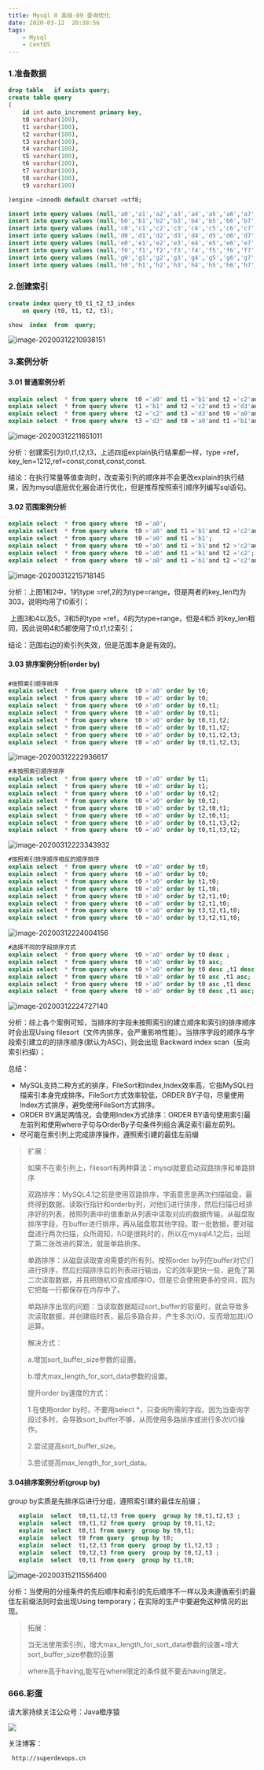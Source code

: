 ```yaml
---
title: Mysql 8 高级-09 查询优化
date: 2020-03-12  20:38:56
tags: 
    - Mysql
    - CentOS
---
```


### 1.准备数据

```sql
drop table   if exists query;
create table query
(
    id int auto_increment primary key,
    t0 varchar(100),
    t1 varchar(100),
    t2 varchar(100),
    t3 varchar(100),
    t4 varchar(100),
    t5 varchar(100),
    t6 varchar(100),
    t7 varchar(100),
    t8 varchar(100),
    t9 varchar(100)

)engine =innodb default charset =utf8;

insert into query values (null,'a0','a1','a2','a3','a4','a5','a6','a7','a8','a9');
insert into query values (null,'b0','b1','b2','b3','b4','b5','b6','b7','b8','b9');
insert into query values (null,'c0','c1','c2','c3','c4','c5','c6','c7','c8','c9');
insert into query values (null,'d0','d1','d2','d3','d4','d5','d6','d7','d8','d9');
insert into query values (null,'e0','e1','e2','e3','e4','e5','e6','e7','e8','e9');
insert into query values (null,'f0','f1','f2','f3','f4','f5','f6','f7','f8','f9');
insert into query values (null,'g0','g1','g2','g3','g4','g5','g6','g7','g8','g9');
insert into query values (null,'h0','h1','h2','h3','h4','h5','h6','h7','h8','h9');
```

<!--more-->

### 2.创建索引

```sql
create index query_t0_t1_t2_t3_index
	on query (t0, t1, t2, t3);
```

```sql
show  index  from  query;
```

![image-20200312210938151](/image/mysql/image-20200312210938151.png)

### 3.案例分析

#### 3.01 普通案例分析

```sql
explain select  * from query where  t0 ='a0' and t1 ='b1'and t2 ='c2'and t3 ='d3';
explain select  * from query where  t1 ='b1' and t2 ='c2'and t3 ='d3'and t0 ='a0';
explain select  * from query where  t2 ='c2' and t3 ='d3'and t0 ='a0'and t1 ='b1';
explain select  * from query where  t3 ='d3' and t0 ='a0'and t1 ='b1'and t2 ='c2';
```

![image-20200312211651011](/image/mysql/image-20200312211651011.png)

分析：创建索引为t0,t1,t2,t3，上述四组explain执行结果都一样，type =ref，key_len=1212,ref=const,const,const,const.

结论：在执行常量等值查询时，改变索引列的顺序并不会更改explain的执行结果，因为mysql底层优化器会进行优化，但是推荐按照索引顺序列编写sql语句。



#### 3.02 范围案例分析

```sql
explain select  * from query where  t0 ='a0';
explain select  * from query where  t0 >'a0' and t1 ='b1'and t2 ='c2'and t3 ='d3';
explain select  * from query where  t0 ='a0' and t1 ='b1';
explain select  * from query where  t0 ='a0' and t1 ='b1'and t2 >'c2'and t3 ='d3';
explain select  * from query where  t0 ='a0' and t1 ='b1'and t2 ='c2';
explain select  * from query where  t0 ='a0' and t1 ='b1'and t2 ='c2'and t3 >'d3';
```

![image-20200312215718145](/image/mysql/image-20200312212251573.png)

分析：上图1和2中，1的type =ref,2的为type=range，但是两者的key_len均为303，说明均用了t0索引；

​             上图3和4以及5，3和5的type =ref，4的为type=range，但是4和5 的key_len相同，因此说明4和5都使用了t0,t1,t2索引；

结论：范围右边的索引列失效，但是范围本身是有效的。



#### 3.03 排序案例分析(order by)

##### 

```sql
#按照索引顺序排序
explain select  * from query where  t0 >'a0' order by t0;
explain select  * from query where  t0 ='a0' order by t0;
explain select  * from query where  t0 >'a0' order by t0,t1;
explain select  * from query where  t0 ='a0' order by t0,t1;
explain select  * from query where  t0 >'a0' order by t0,t1,t2;
explain select  * from query where  t0 ='a0' order by t0,t1,t2;
explain select  * from query where  t0 >'a0' order by t0,t1,t2,t3;
explain select  * from query where  t0 ='a0' order by t0,t1,t2,t3;
```

![image-20200312222936617](/image/mysql/image-20200312222242932.png)



```sql
#未按照索引顺序排序
explain select  * from query where  t0 >'a0' order by t1;
explain select  * from query where  t0 ='a0' order by t1;
explain select  * from query where  t0 >'a0' order by t0,t2;
explain select  * from query where  t0 ='a0' order by t0,t2;
explain select  * from query where  t0 >'a0' order by t2,t0,t1;
explain select  * from query where  t0 ='a0' order by t2,t0,t1;
explain select  * from query where  t0 >'a0' order by t0,t1,t3,t2;
explain select  * from query where  t0 ='a0' order by t0,t1,t3,t2;
```

![image-20200312223343932](/image/mysql/image-20200312223343932.png)

```sql
#按照索引排序顺序相反的顺序排序
explain select  * from query where  t0 >'a0' order by t0;
explain select  * from query where  t0 ='a0' order by t0;
explain select  * from query where  t0 >'a0' order by t1,t0;
explain select  * from query where  t0 ='a0' order by t1,t0;
explain select  * from query where  t0 >'a0' order by t2,t1,t0;
explain select  * from query where  t0 ='a0' order by t2,t1,t0;
explain select  * from query where  t0 >'a0' order by t3,t2,t1,t0;
explain select  * from query where  t0 ='a0' order by t3,t2,t1,t0;
```

![image-20200312224004156](/image/mysql/image-20200312224004156.png)

```sql
#选择不同的字段排序方式
explain select  * from query where  t0 >'a0' order by t0 desc ;
explain select  * from query where  t0 >'a0' order by t0 asc;
explain select  * from query where  t0 >'a0' order by t0 desc ,t1 desc ;
explain select  * from query where  t0 >'a0' order by t0 asc ,t1 asc;
explain select  * from query where  t0 >'a0' order by t0 asc ,t1 desc ;
explain select  * from query where  t0 >'a0' order by t0 desc ,t1 asc;
```

![image-20200312224727140](/image/mysql/image-20200312224727140.png)

分析：综上各个案例可知，当排序的字段未按照索引的建立顺序和索引的排序顺序时会出现Using filesort（文件内排序，会严重影响性能）。当排序字段的顺序与字段索引建立的的排序顺序(默认为ASC)，则会出现 Backward index scan（反向索引扫描）；

总结：

- MySQL支持二种方式的排序，FileSort和Index,Index效率高，它指MySQL扫描索引本身完成排序。FileSort方式效率较低，ORDER BY子句，尽量使用Index方式排序，避免使用FileSort方式排序。
- ORDER BY满足两情况，会使用Index方式排序：ORDER BY语句使用索引最左前列和使用where子句与OrderBy子句条件列组合满足索引最左前列。
- 尽可能在索引列上完成排序操作，遵照索引建的最佳左前缀

 

> 扩展：
>
> 如果不在索引列上，filesort有两种算法：mysql就要启动双路排序和单路排序
>
> 双路排序：MySQL4.1之前是使用双路排序，字面意思是两次扫描磁盘，最终得到数据。读取行指针和orderby列，对他们进行排序，然后扫描已经排序好的列表，按照列表中的值重新从列表中读取对应的数据传输，从磁盘取排序字段，在buffer进行排序，再从磁盘取其他字段。取一批数据，要对磁盘进行两次扫描，众所周知，I\O是很耗时的，所以在mysql4.1之后，出现了第二张改进的算法，就是单路排序。
>
> 单路排序：从磁盘读取查询需要的所有列，按照order by列在buffer对它们进行排序，然后扫描排序后的列表进行输出，它的效率更快一些，避免了第二次读取数据，并且把随机IO变成顺序IO，但是它会使用更多的空间，因为它把每一行都保存在内存中了。
>
> 单路排序出现的问题：当读取数据超过sort_buffer的容量时，就会导致多次读取数据，并创建临时表，最后多路合并，产生多次I/O，反而增加其I/O运算。
>
> 解决方式：
>
> a.增加sort_buffer_size参数的设置。
>
> b.增大max_length_for_sort_data参数的设置。
>
> 提升order by速度的方式：
>
> 1.在使用order by时，不要用select *，只查询所需的字段。因为当查询字段过多时，会导致sort_buffer不够，从而使用多路排序或进行多次I/O操作。
>
> 2.尝试提高sort_buffer_size。
>
> 3.尝试提高max_length_for_sort_data。

#### 3.04排序案例分析(group by)

   group  by实质是先排序后进行分组，遵照索引建的最佳左前缀；

```sql
   explain  select  t0,t1,t2,t3 from query  group by t0,t1,t2,t3 ;
   explain  select  t0,t1,t2 from query  group by t0,t1,t2;
   explain  select  t0,t1 from query  group by t0,t1;
   explain  select  t0 from query  group by t0;
   explain  select  t1,t2,t3 from query  group by t1,t2,t3 ;
   explain  select  t0,t2,t3 from query  group by t0,t2,t3 ;
   explain  select  t0,t1 from query  group by t1,t0;
```

![image-20200315211556400](/image/mysql/image-20200315211556400.png)

分析：当使用的分组条件的先后顺序和索引的先后顺序不一样以及未遵循索引的最佳左前缀法则时会出现Using temporary；在实际的生产中要避免这种情况的出现。

> 拓展：
>
> 当无法使用索引列，增大max_length_for_sort_data参数的设置+增大sort_buffer_size参数的设置
>
> where高于having,能写在where限定的条件就不要去having限定。

### 666.彩蛋

请大家持续关注公众号：Java橙序猿

 ![](/image/common/superdevops.jpg) 

关注博客：

```
 http://superdevops.cn
```


